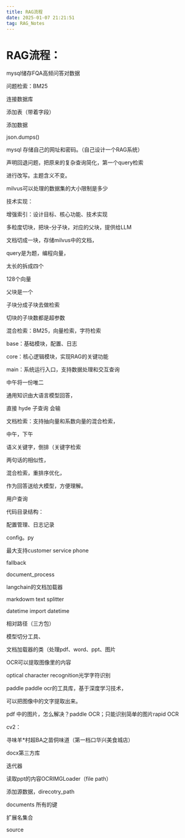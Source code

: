 ```yaml
---
title: RAG流程
date: 2025-01-07 21:21:51
tag: RAG_Notes
---
```




# RAG流程：

mysql储存FQA高频问答对数据

问题检索：BM25

连接数据库

添加表（带着字段）

添加数据

json.dumps()

mysql 存储自己的网址和密码。（自己设计一个RAG系统）

声明回退问题，把原来的复杂查询简化，第一个query检索

进行改写。主题含义不变。

milvus可以处理的数据集的大小限制是多少

技术实现：

增强索引：设计目标、核心功能、技术实现

多粒度切块，把块-分子块，对应的父块，提供给LLM

文档切成一块，存储milvus中的文档，

query是为题，编程向量，

太长的拆成四个

128个向量

父块是一个

子块分成子块去做检索

切块的子块数都是超参数

混合检索：BM25，向量检索，字符检索

base：基础模块，配置、日志

core：核心逻辑模块，实现RAG的关键功能

main：系统运行入口，支持数据处理和交互查询

中午将一份唯二

通用知识由大语言模型回答，

直接 hyde 子查询 会输

文档检索：支持抽向量和系数向量的混合检索，

中午，下午

语义关键字，倒排（关键字检索

两句话的相似性，

混合检索，重排序优化，

作为回答送给大模型，方便理解。

用户查询

代码目录结构：

配置管理、日志记录

config。py

最大支持customer service phone

fallback

document_process

langchain的文档加载器

markdowm text splitter

datetime import datetime

相对路径（三方包）

模型切分工具、

文档加载器的类（处理pdf、word、ppt、图片

OCR可以提取图像里的内容

optical character recognition光学字符识别

paddle paddle ocr的工具库，基于深度学习技术，

可以把图像中的文字提取出来。

pdf 中的图片，怎么解决？paddle OCR；只能识别简单的图片rapid OCR

cv2：

寻味羊*村超BA之苗侗味道（第一档口华兴美食城店）

docx第三方库

迭代器

读取ppt的内容OCRIMGLoader（file path）

添加源数据，direcotry_path

documents 所有的键

扩展名集合

source